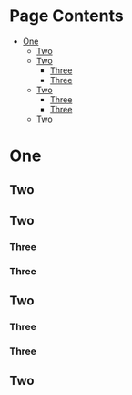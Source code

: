 <!-- >>>>>> BEGIN GENERATED FILE (include): SOURCE test/include/templates/mixed_levels_page_toc.md -->
# Page Contents
- [One](#one)
  - [Two](#two)
  - [Two](#two)
    - [Three](#three)
    - [Three](#three)
  - [Two](#two)
    - [Three](#three)
    - [Three](#three)
  - [Two](#two)

# One

## Two

## Two

### Three

### Three

## Two

### Three

### Three

## Two

<!-- <<<<<< END GENERATED FILE (include): SOURCE test/include/templates/mixed_levels_page_toc.md -->

